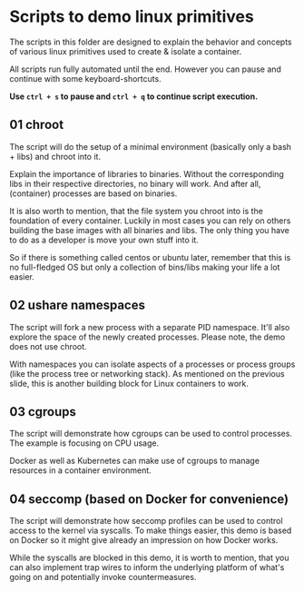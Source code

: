 # Scripts to demo linux primitives
The scripts in this folder are designed to explain the behavior and concepts of various linux primitives used to create & isolate a container.

All scripts run fully automated until the end. However you can pause and continue with some keyboard-shortcuts. 

**Use `ctrl + s` to pause and `ctrl + q` to continue script execution.**

## 01 chroot
The script will do the setup of a minimal environment (basically only a bash + libs) and chroot into it.

Explain the importance of libraries to binaries. Without the corresponding libs in their respective directories, no binary will work. And after all, (container) processes are based on binaries.

It is also worth to mention, that the file system you chroot into is the foundation of every container. Luckily in most cases you can rely on others building the base images with all binaries and libs. The only thing you have to do as a developer is move your own stuff into it.
 
So if there is something called centos or ubuntu later, remember that this is no full-fledged OS but only a collection of bins/libs making your life a lot easier.

## 02 ushare namespaces
The script will fork a new process with a separate PID namespace. It'll also explore the space of the newly created processes. Please note, the demo does not use chroot. 

With namespaces you can isolate aspects of a processes or process groups (like the process tree or networking stack). As mentioned on the previous slide, this is another building block for Linux containers to work.

## 03 cgroups
The script will demonstrate how cgroups can be used to control processes. The example is focusing on CPU usage.

Docker as well as Kubernetes can make use of cgroups to manage resources in a container environment.

## 04 seccomp (based on Docker for convenience)
The script will demonstrate how seccomp profiles can be used to control access to the kernel via syscalls. To make things easier, this demo is based on Docker so it might give already an impression on how Docker works. 

While the syscalls are blocked in this demo, it is worth to mention, that you can also implement trap wires to inform the underlying platform of what's going on and potentially invoke countermeasures.
